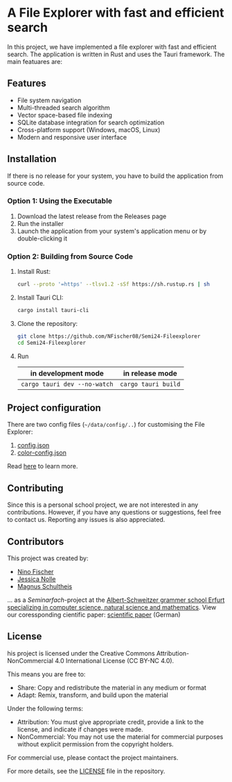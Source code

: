 # A File Explorer with fast and efficient search

In this project, we have implemented a file explorer with fast and efficient search. The application is written in Rust and uses the Tauri framework. The main featuares are:

## Features

- File system navigation
- Multi-threaded search algorithm
- Vector space-based file indexing
- SQLite database integration for search optimization
- Cross-platform support (Windows, macOS, Linux)
- Modern and responsive user interface

## Installation

If there is no release for your system, you have to build the application from source code.

### Option 1: Using the Executable

1. Download the latest release from the Releases page
2. Run the installer
3. Launch the application from your system's application menu or by double-clicking it

### Option 2: Building from Source Code

1. Install Rust:
   ```bash
   curl --proto '=https' --tlsv1.2 -sSf https://sh.rustup.rs | sh
   ```

2. Install Tauri CLI:
   ```bash
   cargo install tauri-cli
   ```

3. Clone the repository:
   ```bash
   git clone https://github.com/NFischer08/Semi24-Fileexplorer
   cd Semi24-Fileexplorer
   ```
   
4. Run

   |        in development mode         |      in release mode      |
   |:----------------------------------:|:-------------------------:|
   | ``` cargo tauri dev --no-watch ``` | ``` cargo tauri build ``` |

## Project configuration
There are two config files (`~/data/config/..`) for customising the File Explorer:
1. [config.json](src-tauri/data/config/config.json)
2. [color-config.json](src-tauri/data/config/color-config.json)

Read [here](CONFIG.md) to learn more.

## Contributing

Since this is a personal school project, we are not interested in any contributions.
However, if you have any questions or suggestions, feel free to contact us.
Reporting any issues is also appreciated.

## Contributors
This project was created by:
- [Nino Fischer](https://github.com/NFischer08)
- [Jessica Nolle](https://github.com/Haloooo212)
- [Magnus Schultheis](https://github.com/magnus-52)

... as a _Seminarfach_-project at the [Albert-Schweitzer grammer school Erfurt specializing in computer science, natural science and mathematics](https://web.asgspez.de/).
View our coressponding cientific paper: [scientific paper](Seminarfacharbeit.pdf) (German)

## License

his project is licensed under the Creative Commons Attribution-NonCommercial 4.0 International License (CC BY-NC 4.0).

This means you are free to:
- Share: Copy and redistribute the material in any medium or format
- Adapt: Remix, transform, and build upon the material

Under the following terms:
- Attribution: You must give appropriate credit, provide a link to the license, and indicate if changes were made.
- NonCommercial: You may not use the material for commercial purposes without explicit permission from the copyright holders.

For commercial use, please contact the project maintainers.

For more details, see the [LICENSE](LICENSE) file in the repository.
